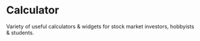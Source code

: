 # Calculator
Variety of useful calculators &amp; widgets for stock market investors, hobbyists &amp; students.
